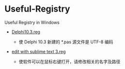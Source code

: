 # Useful-Registry
Useful Registry in Windows

- [Delphi10.3.reg](/Delphi10.3.reg)
  - 使 Delphi 10.3 新建的 *.pas 源文件是 UTF-8 编码

- [edit with sublime text 3.reg](/edit%20with%20sublime%20text%203.reg)
  - 使软件可以在鼠标右键打开，请修改相关的名字及路径 